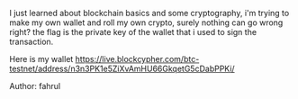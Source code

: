 I just learned about blockchain basics and some cryptography, i'm trying to make my own wallet and roll my own crypto, surely nothing can go wrong right? the flag is the private key of the wallet that i used to sign the transaction.

Here is my wallet https://live.blockcypher.com/btc-testnet/address/n3n3PK1e5ZiXvAmHU66GkqetG5cDabPPKi/

Author: fahrul
